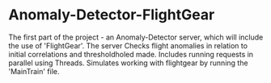 # Anomaly-Detector-FlightGear

The first part of the project - an Anomaly-Detector server, which will include the use of 'FlightGear'. The server Checks flight anomalies in
relation to initial correlations and thresholdholed made. Includes running requests in parallel using Threads. Simulates working with flightgear by
running the 'MainTrain' file.
